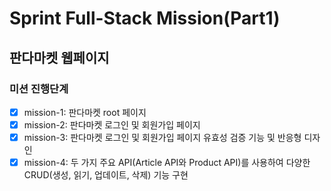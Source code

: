 # Sprint Full-Stack Mission(Part1)

## 판다마켓 웹페이지

### 미션 진행단계
- [x] mission-1: 판다마켓 root 페이지
- [x] mission-2: 판다마켓 로그인 및 회원가입 페이지
- [x] mission-3: 판다마켓 로그인 및 회원가입 페이지 유효성 검증 기능 및 반응형 디자인
- [x] mission-4: 두 가지 주요 API(Article API와 Product API)를 사용하여 다양한 CRUD(생성, 읽기, 업데이트, 삭제) 기능 구현